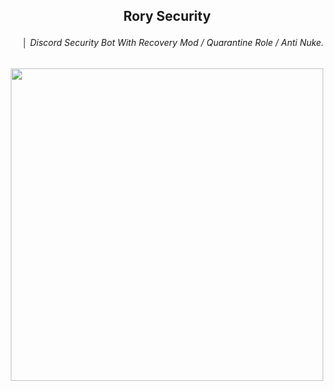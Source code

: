 <div align="center">
<h2> Rory Security </h2>
 <h6> 
<img src="https://user-images.githubusercontent.com/104293788/218818077-a3f2ab87-5d68-47f3-98e5-0f7a01f28b9f.png" width="15" height="15" /> │ Discord Security Bot With Recovery Mod / Quarantine Role / Anti Nuke. </h6>
</div>
<div align="center">
<img src="https://cdn.discordapp.com/attachments/931125155621666836/1075110937872314460/Logo_4.png" width="500" height="500" >
</div>

